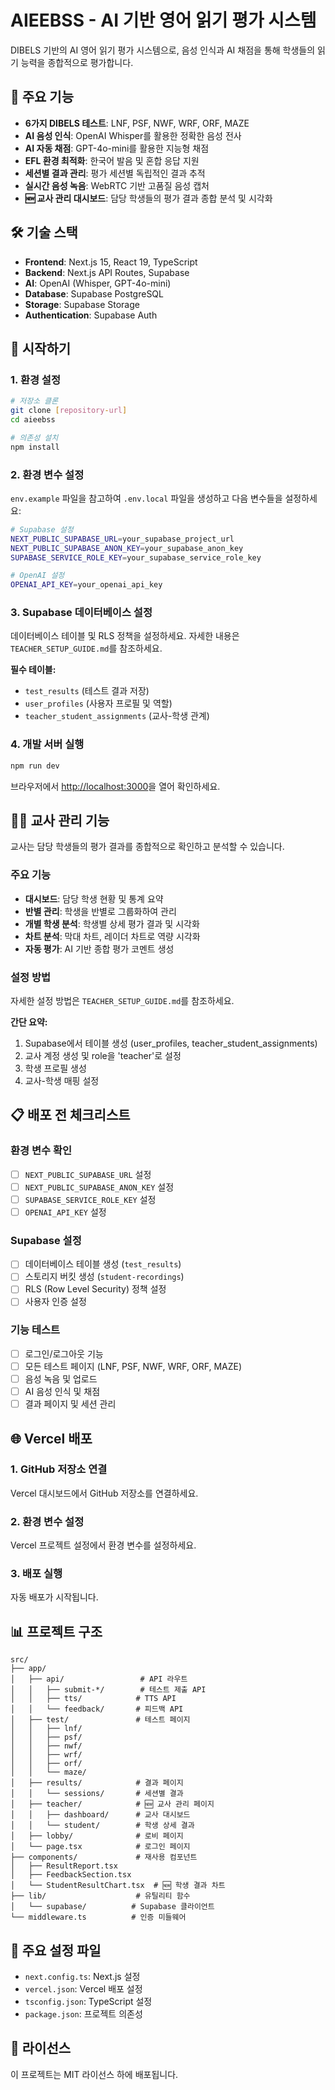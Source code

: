 # AIEEBSS - AI 기반 영어 읽기 평가 시스템

DIBELS 기반의 AI 영어 읽기 평가 시스템으로, 음성 인식과 AI 채점을 통해 학생들의 읽기 능력을 종합적으로 평가합니다.

## 🎯 주요 기능

- **6가지 DIBELS 테스트**: LNF, PSF, NWF, WRF, ORF, MAZE
- **AI 음성 인식**: OpenAI Whisper를 활용한 정확한 음성 전사
- **AI 자동 채점**: GPT-4o-mini를 활용한 지능형 채점
- **EFL 환경 최적화**: 한국어 발음 및 혼합 응답 지원
- **세션별 결과 관리**: 평가 세션별 독립적인 결과 추적
- **실시간 음성 녹음**: WebRTC 기반 고품질 음성 캡처
- **🆕 교사 관리 대시보드**: 담당 학생들의 평가 결과 종합 분석 및 시각화

## 🛠️ 기술 스택

- **Frontend**: Next.js 15, React 19, TypeScript
- **Backend**: Next.js API Routes, Supabase
- **AI**: OpenAI (Whisper, GPT-4o-mini)
- **Database**: Supabase PostgreSQL
- **Storage**: Supabase Storage
- **Authentication**: Supabase Auth

## 🚀 시작하기

### 1. 환경 설정

```bash
# 저장소 클론
git clone [repository-url]
cd aieebss

# 의존성 설치
npm install
```

### 2. 환경 변수 설정

`env.example` 파일을 참고하여 `.env.local` 파일을 생성하고 다음 변수들을 설정하세요:

```bash
# Supabase 설정
NEXT_PUBLIC_SUPABASE_URL=your_supabase_project_url
NEXT_PUBLIC_SUPABASE_ANON_KEY=your_supabase_anon_key
SUPABASE_SERVICE_ROLE_KEY=your_supabase_service_role_key

# OpenAI 설정
OPENAI_API_KEY=your_openai_api_key
```

### 3. Supabase 데이터베이스 설정

데이터베이스 테이블 및 RLS 정책을 설정하세요. 자세한 내용은 `TEACHER_SETUP_GUIDE.md`를 참조하세요.

**필수 테이블:**
- `test_results` (테스트 결과 저장)
- `user_profiles` (사용자 프로필 및 역할)
- `teacher_student_assignments` (교사-학생 관계)

### 4. 개발 서버 실행

```bash
npm run dev
```

브라우저에서 [http://localhost:3000](http://localhost:3000)을 열어 확인하세요.

## 👨‍🏫 교사 관리 기능

교사는 담당 학생들의 평가 결과를 종합적으로 확인하고 분석할 수 있습니다.

### 주요 기능
- **대시보드**: 담당 학생 현황 및 통계 요약
- **반별 관리**: 학생을 반별로 그룹화하여 관리
- **개별 학생 분석**: 학생별 상세 평가 결과 및 시각화
- **차트 분석**: 막대 차트, 레이더 차트로 역량 시각화
- **자동 평가**: AI 기반 종합 평가 코멘트 생성

### 설정 방법
자세한 설정 방법은 `TEACHER_SETUP_GUIDE.md`를 참조하세요.

**간단 요약:**
1. Supabase에서 테이블 생성 (user_profiles, teacher_student_assignments)
2. 교사 계정 생성 및 role을 'teacher'로 설정
3. 학생 프로필 생성
4. 교사-학생 매핑 설정

## 📋 배포 전 체크리스트

### 환경 변수 확인
- [ ] `NEXT_PUBLIC_SUPABASE_URL` 설정
- [ ] `NEXT_PUBLIC_SUPABASE_ANON_KEY` 설정  
- [ ] `SUPABASE_SERVICE_ROLE_KEY` 설정
- [ ] `OPENAI_API_KEY` 설정

### Supabase 설정
- [ ] 데이터베이스 테이블 생성 (`test_results`)
- [ ] 스토리지 버킷 생성 (`student-recordings`)
- [ ] RLS (Row Level Security) 정책 설정
- [ ] 사용자 인증 설정

### 기능 테스트
- [ ] 로그인/로그아웃 기능
- [ ] 모든 테스트 페이지 (LNF, PSF, NWF, WRF, ORF, MAZE)
- [ ] 음성 녹음 및 업로드
- [ ] AI 음성 인식 및 채점
- [ ] 결과 페이지 및 세션 관리

## 🌐 Vercel 배포

### 1. GitHub 저장소 연결
Vercel 대시보드에서 GitHub 저장소를 연결하세요.

### 2. 환경 변수 설정
Vercel 프로젝트 설정에서 환경 변수를 설정하세요.

### 3. 배포 실행
자동 배포가 시작됩니다.

## 📊 프로젝트 구조

```
src/
├── app/
│   ├── api/                 # API 라우트
│   │   ├── submit-*/        # 테스트 제출 API
│   │   ├── tts/            # TTS API
│   │   └── feedback/       # 피드백 API
│   ├── test/               # 테스트 페이지
│   │   ├── lnf/
│   │   ├── psf/
│   │   ├── nwf/
│   │   ├── wrf/
│   │   ├── orf/
│   │   └── maze/
│   ├── results/            # 결과 페이지
│   │   └── sessions/       # 세션별 결과
│   ├── teacher/            # 🆕 교사 관리 페이지
│   │   ├── dashboard/      # 교사 대시보드
│   │   └── student/        # 학생 상세 결과
│   ├── lobby/              # 로비 페이지
│   └── page.tsx            # 로그인 페이지
├── components/             # 재사용 컴포넌트
│   ├── ResultReport.tsx
│   ├── FeedbackSection.tsx
│   └── StudentResultChart.tsx  # 🆕 학생 결과 차트
├── lib/                    # 유틸리티 함수
│   └── supabase/          # Supabase 클라이언트
└── middleware.ts          # 인증 미들웨어
```

## 🔧 주요 설정 파일

- `next.config.ts`: Next.js 설정
- `vercel.json`: Vercel 배포 설정
- `tsconfig.json`: TypeScript 설정
- `package.json`: 프로젝트 의존성

## 📝 라이선스

이 프로젝트는 MIT 라이선스 하에 배포됩니다.
